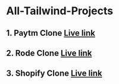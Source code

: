 # All-Tailwind-Projects
## 1. Paytm Clone [Live link](https://paytm-clone-roan.vercel.app/)
## 2. Rode Clone [Live link](https://rode-clone-two.vercel.app/)
## 3. Shopify Clone [Live link](https://shopify-clone-omega.vercel.app/)
